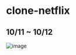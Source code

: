 # clone-netflix

## 10/11 ~ 10/12

![image](https://user-images.githubusercontent.com/58897994/195325534-45e417ca-99b6-4524-a0d8-52cd69f62d54.png)
